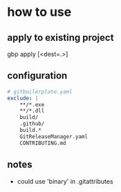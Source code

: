 # how to use

## apply to existing project

gbp apply <boilerplaterepo> [<dest=.>]

## configuration

```yaml
# gitboilerplate.yaml
exclude: |
    **/*.exe
    **/*.dll
    build/
    .github/
    build.*
    GitReleaseManager.yaml
    CONTRIBUTING.md

```

## 

## notes

* could use 'binary' in .gitattributes 